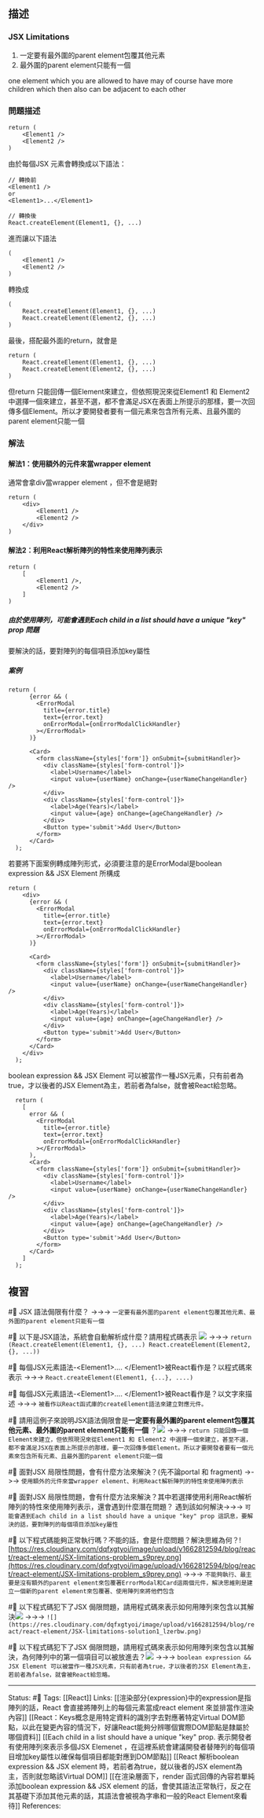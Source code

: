 ## 描述


### JSX Limitations
1. 一定要有最外圍的parent element包覆其他元素
2. 最外圍的parent element只能有一個

one element which you are allowed to have may of course have more children which then also can be adjacent to each other


### 問題描述
```
return (
	<Element1 />
	<Element2 />
)
```

由於每個JSX 元素會轉換成以下語法：
```
// 轉換前
<Element1 />
or 
<Element1>...</Element1>

// 轉換後
React.createElement(Element1, {}, ...)
```

進而讓以下語法
```
(
	<Element1 />
	<Element2 />
)
```

轉換成
```
(
	React.createElement(Element1, {}, ...)
	React.createElement(Element2, {}, ...)
)
```

最後，搭配最外面的return，就會是
```
return (
	React.createElement(Element1, {}, ...)
	React.createElement(Element2, {}, ...)
)
```

但return 只能回傳一個Element來建立，但依照現況來從Element1 和 Element2 中選擇一個來建立，甚至不選，都不會滿足JSX在表面上所提示的那樣，要一次回傳多個Element。所以才要開發者要有一個元素來包含所有元素、且最外圍的parent element只能一個


### 解法

#### 解法1：使用額外的元件來當wrapper element
通常會拿div當wrapper element ，但不會是絕對

```
return (
	<div> 
		<Element1 />
		<Element2 />
	</div>
)
```

#### 解法2：利用React解析陣列的特性來使用陣列表示
```
return (
	[
		<Element1 />,
		<Element2 />
	]
)
```

##### 由於使用陣列，可能會遇到Each child in a list should have a unique "key" prop 問題

要解決的話，要對陣列的每個項目添加key屬性


##### 案例
```
return (
      {error && (
        <ErrorModal
          title={error.title}
          text={error.text}
          onErrorModal={onErrorModalClickHandler}
        ></ErrorModal>
      )}

      <Card>
        <form className={styles['form']} onSubmit={submitHandler}>
          <div className={styles['form-control']}>
            <label>Username</label>
            <input value={userName} onChange={userNameChangeHandler} />
          </div>
          <div className={styles['form-control']}>
            <label>Age(Years)</label>
            <input value={age} onChange={ageChangeHandler} />
          </div>
          <Button type='submit'>Add User</Button>
        </form>
      </Card>
  );
```



若要將下面案例轉成陣列形式，必須要注意的是ErrorModal是boolean expression && JSX Element 所構成
```
return (
    <div>
      {error && (
        <ErrorModal
          title={error.title}
          text={error.text}
          onErrorModal={onErrorModalClickHandler}
        ></ErrorModal>
      )}

      <Card>
        <form className={styles['form']} onSubmit={submitHandler}>
          <div className={styles['form-control']}>
            <label>Username</label>
            <input value={userName} onChange={userNameChangeHandler} />
          </div>
          <div className={styles['form-control']}>
            <label>Age(Years)</label>
            <input value={age} onChange={ageChangeHandler} />
          </div>
          <Button type='submit'>Add User</Button>
        </form>
      </Card>
    </div>
  );
```

boolean expression && JSX Element 可以被當作一種JSX元素，只有前者為true，才以後者的JSX Element為主，若前者為false，就會被React給忽略。

```
  return (
    [
      error && (
        <ErrorModal
          title={error.title}
          text={error.text}
          onErrorModal={onErrorModalClickHandler}
        ></ErrorModal>
      ),
      <Card>
        <form className={styles['form']} onSubmit={submitHandler}>
          <div className={styles['form-control']}>
            <label>Username</label>
            <input value={userName} onChange={userNameChangeHandler} />
          </div>
          <div className={styles['form-control']}>
            <label>Age(Years)</label>
            <input value={age} onChange={ageChangeHandler} />
          </div>
          <Button type='submit'>Add User</Button>
        </form>
      </Card>
    ]
  );
```



## 複習


#🧠 JSX 語法侷限有什麼？  ->->-> `一定要有最外圍的parent element包覆其他元素、最外圍的parent element只能有一個`
<!--SR:!2022-10-21,28,250-->



#🧠 以下是JSX語法，系統會自動解析成什麼？請用程式碼表示 ![](https://res.cloudinary.com/dqfxgtyoi/image/upload/v1662810542/blog/react/react-element/JSX-React-Simple-Example_irtno2.png) ->->-> `return (React.createElement(Element1, {}, ...) React.createElement(Element2, {}, ...))`
<!--SR:!2022-10-21,28,250-->


#🧠 每個JSX元素語法-\<Element1\>.... \<\/Element1\>被React看作是？以程式碼來表示 ->->-> `React.createElement(Element1, {...}, ....)`
<!--SR:!2022-10-07,17,250-->


#🧠 每個JSX元素語法-\<Element1\>.... \<\/Element1\>被React看作是？以文字來描述 ->->-> `被看作以React函式庫的createElement語法來建立對應元件。`
<!--SR:!2022-11-19,44,250-->

#🧠 請用這例子來說明JSX語法侷限會是**一定要有最外圍的parent element包覆其他元素、最外圍的parent element只能有一個** ？![](https://res.cloudinary.com/dqfxgtyoi/image/upload/v1662810542/blog/react/react-element/JSX-React-Simple-Example_irtno2.png) ->->-> `return 只能回傳一個Element來建立，但依照現況來從Element1 和 Element2 中選擇一個來建立，甚至不選，都不會滿足JSX在表面上所提示的那樣，要一次回傳多個Element。所以才要開發者要有一個元素來包含所有元素、且最外圍的parent element只能一個`
<!--SR:!2022-10-10,20,250-->


#🧠 面對JSX 局限性問題，會有什麼方法來解決？(先不論portal 和 fragment) ->->-> `使用額外的元件來當wrapper element、利用React解析陣列的特性來使用陣列表示`
<!--SR:!2022-10-06,17,250-->


#🧠 面對JSX 局限性問題，會有什麼方法來解決？其中若選擇使用利用React解析陣列的特性來使用陣列表示，還會遇到什麼潛在問題？ 遇到該如何解決->->-> `可能會遇到Each child in a list should have a unique "key" prop 這訊息，要解決的話，要對陣列的每個項目添加key屬性`
<!--SR:!2022-10-21,28,250-->

#🧠 以下程式碼能夠正常執行嗎？不能的話，會是什麼問題？解決思維為何？![https://res.cloudinary.com/dqfxgtyoi/image/upload/v1662812594/blog/react/react-element/JSX-limitations-problem_s9prey.png](https://res.cloudinary.com/dqfxgtyoi/image/upload/v1662812594/blog/react/react-element/JSX-limitations-problem_s9prey.png) ->->-> `不能夠執行、最主要是沒有額外的parent element來包覆著ErrorModal和Card這兩個元件，解決思維則是建立一個新的parent element來包覆著、使用陣列來將他們包含`
<!--SR:!2022-10-21,28,250-->





#🧠 以下程式碼犯下了JSX 侷限問題，請用程式碼來表示如何用陣列來包含以其解決![](https://res.cloudinary.com/dqfxgtyoi/image/upload/v1662821675/blog/react/react-element/wrapper-for-div-hell/JSX-Limitations-origin-problem_i4bibx.png) ->->-> `![](https://res.cloudinary.com/dqfxgtyoi/image/upload/v1662812594/blog/react/react-element/JSX-limitations-solution1_lzerbw.png)`
<!--SR:!2022-10-19,26,250-->


#🧠 以下程式碼犯下了JSX 侷限問題，請用程式碼來表示如何用陣列來包含以其解決，為何陣列中的第一個項目可以被放進去？![](https://res.cloudinary.com/dqfxgtyoi/image/upload/v1662812594/blog/react/react-element/JSX-limitations-solution2_jzylbh.png) ->->-> `boolean expression && JSX Element 可以被當作一種JSX元素，只有前者為true，才以後者的JSX Element為主，若前者為false，就會被React給忽略。`
<!--SR:!2022-10-21,28,250-->


---
Status: #🌱 
Tags:
[[React]]
Links:
[[渲染部分{expression}中的expression是指陣列的話，React 會直接將陣列上的每個元素當成react element 來並排當作渲染內容]]
[[React：Keys概念是用特定資料的識別字去對應著特定Virtual DOM節點，以此在變更內容的情況下，好讓React能夠分辨哪個實際DOM節點是隸屬於哪個資料]]
[[Each child in a list should have a unique "key" prop. 表示開發者有使用陣列來表示多個JSX Elemenet ，在這裡系統會建議開發者替陣列的每個項目增加key屬性以確保每個項目都能對應到DOM節點]]
[[React 解析boolean expression && JSX element  時，若前者為true，就以後者的JSX element為主，否則就忽略該Virtual DOM]]
[[在渲染層面下，render 函式回傳的內容若單純添加boolean expression && JSX element 的話，會使其語法正常執行，反之在其基礎下添加其他元素的話，其語法會被視為字串和一般的React Element來看待]]
References: